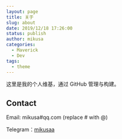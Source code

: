 ```yaml
---
layout: page
title: 关于
slug: about
date: 2019/12/18 17:26:00
status: publish
author: mikusa
categories: 
  - Maverick
  - Dev
tags: 
  - theme
---
```


这里是我的个人维基，通过 GitHub 管理与构建。


## Contact

Email: mikusa#qq.com (replace # with @)

Telegram：[mikusaa](https://t.me/mikusaa)

